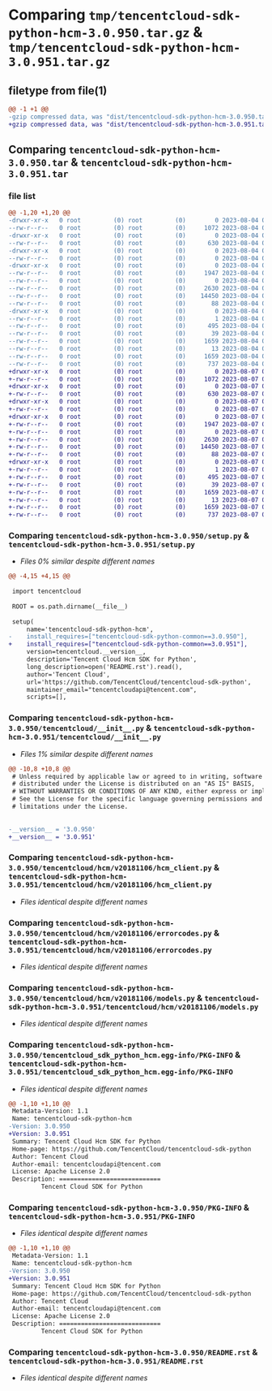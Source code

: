 # Comparing `tmp/tencentcloud-sdk-python-hcm-3.0.950.tar.gz` & `tmp/tencentcloud-sdk-python-hcm-3.0.951.tar.gz`

## filetype from file(1)

```diff
@@ -1 +1 @@
-gzip compressed data, was "dist/tencentcloud-sdk-python-hcm-3.0.950.tar", last modified: Fri Aug  4 00:28:03 2023, max compression
+gzip compressed data, was "dist/tencentcloud-sdk-python-hcm-3.0.951.tar", last modified: Mon Aug  7 00:27:45 2023, max compression
```

## Comparing `tencentcloud-sdk-python-hcm-3.0.950.tar` & `tencentcloud-sdk-python-hcm-3.0.951.tar`

### file list

```diff
@@ -1,20 +1,20 @@
-drwxr-xr-x   0 root         (0) root         (0)        0 2023-08-04 00:28:03.000000 tencentcloud-sdk-python-hcm-3.0.950/
--rw-r--r--   0 root         (0) root         (0)     1072 2023-08-04 00:28:03.000000 tencentcloud-sdk-python-hcm-3.0.950/setup.py
-drwxr-xr-x   0 root         (0) root         (0)        0 2023-08-04 00:28:03.000000 tencentcloud-sdk-python-hcm-3.0.950/tencentcloud/
--rw-r--r--   0 root         (0) root         (0)      630 2023-08-04 00:28:03.000000 tencentcloud-sdk-python-hcm-3.0.950/tencentcloud/__init__.py
-drwxr-xr-x   0 root         (0) root         (0)        0 2023-08-04 00:28:03.000000 tencentcloud-sdk-python-hcm-3.0.950/tencentcloud/hcm/
--rw-r--r--   0 root         (0) root         (0)        0 2023-08-04 00:28:03.000000 tencentcloud-sdk-python-hcm-3.0.950/tencentcloud/hcm/__init__.py
-drwxr-xr-x   0 root         (0) root         (0)        0 2023-08-04 00:28:03.000000 tencentcloud-sdk-python-hcm-3.0.950/tencentcloud/hcm/v20181106/
--rw-r--r--   0 root         (0) root         (0)     1947 2023-08-04 00:28:03.000000 tencentcloud-sdk-python-hcm-3.0.950/tencentcloud/hcm/v20181106/hcm_client.py
--rw-r--r--   0 root         (0) root         (0)        0 2023-08-04 00:28:03.000000 tencentcloud-sdk-python-hcm-3.0.950/tencentcloud/hcm/v20181106/__init__.py
--rw-r--r--   0 root         (0) root         (0)     2630 2023-08-04 00:28:03.000000 tencentcloud-sdk-python-hcm-3.0.950/tencentcloud/hcm/v20181106/errorcodes.py
--rw-r--r--   0 root         (0) root         (0)    14450 2023-08-04 00:28:03.000000 tencentcloud-sdk-python-hcm-3.0.950/tencentcloud/hcm/v20181106/models.py
--rw-r--r--   0 root         (0) root         (0)       88 2023-08-04 00:28:03.000000 tencentcloud-sdk-python-hcm-3.0.950/setup.cfg
-drwxr-xr-x   0 root         (0) root         (0)        0 2023-08-04 00:28:03.000000 tencentcloud-sdk-python-hcm-3.0.950/tencentcloud_sdk_python_hcm.egg-info/
--rw-r--r--   0 root         (0) root         (0)        1 2023-08-04 00:28:03.000000 tencentcloud-sdk-python-hcm-3.0.950/tencentcloud_sdk_python_hcm.egg-info/dependency_links.txt
--rw-r--r--   0 root         (0) root         (0)      495 2023-08-04 00:28:03.000000 tencentcloud-sdk-python-hcm-3.0.950/tencentcloud_sdk_python_hcm.egg-info/SOURCES.txt
--rw-r--r--   0 root         (0) root         (0)       39 2023-08-04 00:28:03.000000 tencentcloud-sdk-python-hcm-3.0.950/tencentcloud_sdk_python_hcm.egg-info/requires.txt
--rw-r--r--   0 root         (0) root         (0)     1659 2023-08-04 00:28:03.000000 tencentcloud-sdk-python-hcm-3.0.950/tencentcloud_sdk_python_hcm.egg-info/PKG-INFO
--rw-r--r--   0 root         (0) root         (0)       13 2023-08-04 00:28:03.000000 tencentcloud-sdk-python-hcm-3.0.950/tencentcloud_sdk_python_hcm.egg-info/top_level.txt
--rw-r--r--   0 root         (0) root         (0)     1659 2023-08-04 00:28:03.000000 tencentcloud-sdk-python-hcm-3.0.950/PKG-INFO
--rw-r--r--   0 root         (0) root         (0)      737 2023-08-04 00:28:03.000000 tencentcloud-sdk-python-hcm-3.0.950/README.rst
+drwxr-xr-x   0 root         (0) root         (0)        0 2023-08-07 00:27:45.000000 tencentcloud-sdk-python-hcm-3.0.951/
+-rw-r--r--   0 root         (0) root         (0)     1072 2023-08-07 00:27:45.000000 tencentcloud-sdk-python-hcm-3.0.951/setup.py
+drwxr-xr-x   0 root         (0) root         (0)        0 2023-08-07 00:27:45.000000 tencentcloud-sdk-python-hcm-3.0.951/tencentcloud/
+-rw-r--r--   0 root         (0) root         (0)      630 2023-08-07 00:27:45.000000 tencentcloud-sdk-python-hcm-3.0.951/tencentcloud/__init__.py
+drwxr-xr-x   0 root         (0) root         (0)        0 2023-08-07 00:27:45.000000 tencentcloud-sdk-python-hcm-3.0.951/tencentcloud/hcm/
+-rw-r--r--   0 root         (0) root         (0)        0 2023-08-07 00:27:45.000000 tencentcloud-sdk-python-hcm-3.0.951/tencentcloud/hcm/__init__.py
+drwxr-xr-x   0 root         (0) root         (0)        0 2023-08-07 00:27:45.000000 tencentcloud-sdk-python-hcm-3.0.951/tencentcloud/hcm/v20181106/
+-rw-r--r--   0 root         (0) root         (0)     1947 2023-08-07 00:27:45.000000 tencentcloud-sdk-python-hcm-3.0.951/tencentcloud/hcm/v20181106/hcm_client.py
+-rw-r--r--   0 root         (0) root         (0)        0 2023-08-07 00:27:45.000000 tencentcloud-sdk-python-hcm-3.0.951/tencentcloud/hcm/v20181106/__init__.py
+-rw-r--r--   0 root         (0) root         (0)     2630 2023-08-07 00:27:45.000000 tencentcloud-sdk-python-hcm-3.0.951/tencentcloud/hcm/v20181106/errorcodes.py
+-rw-r--r--   0 root         (0) root         (0)    14450 2023-08-07 00:27:45.000000 tencentcloud-sdk-python-hcm-3.0.951/tencentcloud/hcm/v20181106/models.py
+-rw-r--r--   0 root         (0) root         (0)       88 2023-08-07 00:27:45.000000 tencentcloud-sdk-python-hcm-3.0.951/setup.cfg
+drwxr-xr-x   0 root         (0) root         (0)        0 2023-08-07 00:27:45.000000 tencentcloud-sdk-python-hcm-3.0.951/tencentcloud_sdk_python_hcm.egg-info/
+-rw-r--r--   0 root         (0) root         (0)        1 2023-08-07 00:27:45.000000 tencentcloud-sdk-python-hcm-3.0.951/tencentcloud_sdk_python_hcm.egg-info/dependency_links.txt
+-rw-r--r--   0 root         (0) root         (0)      495 2023-08-07 00:27:45.000000 tencentcloud-sdk-python-hcm-3.0.951/tencentcloud_sdk_python_hcm.egg-info/SOURCES.txt
+-rw-r--r--   0 root         (0) root         (0)       39 2023-08-07 00:27:45.000000 tencentcloud-sdk-python-hcm-3.0.951/tencentcloud_sdk_python_hcm.egg-info/requires.txt
+-rw-r--r--   0 root         (0) root         (0)     1659 2023-08-07 00:27:45.000000 tencentcloud-sdk-python-hcm-3.0.951/tencentcloud_sdk_python_hcm.egg-info/PKG-INFO
+-rw-r--r--   0 root         (0) root         (0)       13 2023-08-07 00:27:45.000000 tencentcloud-sdk-python-hcm-3.0.951/tencentcloud_sdk_python_hcm.egg-info/top_level.txt
+-rw-r--r--   0 root         (0) root         (0)     1659 2023-08-07 00:27:45.000000 tencentcloud-sdk-python-hcm-3.0.951/PKG-INFO
+-rw-r--r--   0 root         (0) root         (0)      737 2023-08-07 00:27:45.000000 tencentcloud-sdk-python-hcm-3.0.951/README.rst
```

### Comparing `tencentcloud-sdk-python-hcm-3.0.950/setup.py` & `tencentcloud-sdk-python-hcm-3.0.951/setup.py`

 * *Files 0% similar despite different names*

```diff
@@ -4,15 +4,15 @@
 
 import tencentcloud
 
 ROOT = os.path.dirname(__file__)
 
 setup(
     name='tencentcloud-sdk-python-hcm',
-    install_requires=["tencentcloud-sdk-python-common==3.0.950"],
+    install_requires=["tencentcloud-sdk-python-common==3.0.951"],
     version=tencentcloud.__version__,
     description='Tencent Cloud Hcm SDK for Python',
     long_description=open('README.rst').read(),
     author='Tencent Cloud',
     url='https://github.com/TencentCloud/tencentcloud-sdk-python',
     maintainer_email="tencentcloudapi@tencent.com",
     scripts=[],
```

### Comparing `tencentcloud-sdk-python-hcm-3.0.950/tencentcloud/__init__.py` & `tencentcloud-sdk-python-hcm-3.0.951/tencentcloud/__init__.py`

 * *Files 1% similar despite different names*

```diff
@@ -10,8 +10,8 @@
 # Unless required by applicable law or agreed to in writing, software
 # distributed under the License is distributed on an "AS IS" BASIS,
 # WITHOUT WARRANTIES OR CONDITIONS OF ANY KIND, either express or implied.
 # See the License for the specific language governing permissions and
 # limitations under the License.
 
 
-__version__ = '3.0.950'
+__version__ = '3.0.951'
```

### Comparing `tencentcloud-sdk-python-hcm-3.0.950/tencentcloud/hcm/v20181106/hcm_client.py` & `tencentcloud-sdk-python-hcm-3.0.951/tencentcloud/hcm/v20181106/hcm_client.py`

 * *Files identical despite different names*

### Comparing `tencentcloud-sdk-python-hcm-3.0.950/tencentcloud/hcm/v20181106/errorcodes.py` & `tencentcloud-sdk-python-hcm-3.0.951/tencentcloud/hcm/v20181106/errorcodes.py`

 * *Files identical despite different names*

### Comparing `tencentcloud-sdk-python-hcm-3.0.950/tencentcloud/hcm/v20181106/models.py` & `tencentcloud-sdk-python-hcm-3.0.951/tencentcloud/hcm/v20181106/models.py`

 * *Files identical despite different names*

### Comparing `tencentcloud-sdk-python-hcm-3.0.950/tencentcloud_sdk_python_hcm.egg-info/PKG-INFO` & `tencentcloud-sdk-python-hcm-3.0.951/tencentcloud_sdk_python_hcm.egg-info/PKG-INFO`

 * *Files identical despite different names*

```diff
@@ -1,10 +1,10 @@
 Metadata-Version: 1.1
 Name: tencentcloud-sdk-python-hcm
-Version: 3.0.950
+Version: 3.0.951
 Summary: Tencent Cloud Hcm SDK for Python
 Home-page: https://github.com/TencentCloud/tencentcloud-sdk-python
 Author: Tencent Cloud
 Author-email: tencentcloudapi@tencent.com
 License: Apache License 2.0
 Description: ============================
         Tencent Cloud SDK for Python
```

### Comparing `tencentcloud-sdk-python-hcm-3.0.950/PKG-INFO` & `tencentcloud-sdk-python-hcm-3.0.951/PKG-INFO`

 * *Files identical despite different names*

```diff
@@ -1,10 +1,10 @@
 Metadata-Version: 1.1
 Name: tencentcloud-sdk-python-hcm
-Version: 3.0.950
+Version: 3.0.951
 Summary: Tencent Cloud Hcm SDK for Python
 Home-page: https://github.com/TencentCloud/tencentcloud-sdk-python
 Author: Tencent Cloud
 Author-email: tencentcloudapi@tencent.com
 License: Apache License 2.0
 Description: ============================
         Tencent Cloud SDK for Python
```

### Comparing `tencentcloud-sdk-python-hcm-3.0.950/README.rst` & `tencentcloud-sdk-python-hcm-3.0.951/README.rst`

 * *Files identical despite different names*

